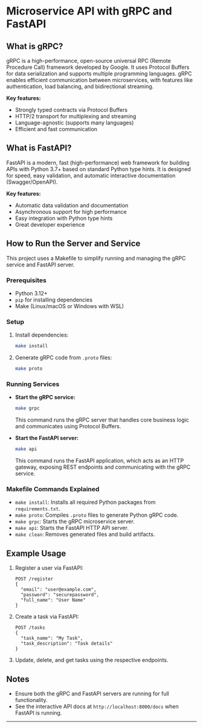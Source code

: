 # Microservice API with gRPC and FastAPI

## What is gRPC?

gRPC is a high-performance, open-source universal RPC (Remote Procedure Call) framework developed by Google. It uses Protocol Buffers for data serialization and supports multiple programming languages. gRPC enables efficient communication between microservices, with features like authentication, load balancing, and bidirectional streaming.

**Key features:**
- Strongly typed contracts via Protocol Buffers
- HTTP/2 transport for multiplexing and streaming
- Language-agnostic (supports many languages)
- Efficient and fast communication

## What is FastAPI?

FastAPI is a modern, fast (high-performance) web framework for building APIs with Python 3.7+ based on standard Python type hints. It is designed for speed, easy validation, and automatic interactive documentation (Swagger/OpenAPI).

**Key features:**
- Automatic data validation and documentation
- Asynchronous support for high performance
- Easy integration with Python type hints
- Great developer experience

## How to Run the Server and Service

This project uses a Makefile to simplify running and managing the gRPC service and FastAPI server.

### Prerequisites

- Python 3.12+
- `pip` for installing dependencies
- Make (Linux/macOS or Windows with WSL)

### Setup

1. Install dependencies:
   ```bash
   make install
   ```

2. Generate gRPC code from `.proto` files:
   ```bash
   make proto
   ```

### Running Services

- **Start the gRPC service:**
  ```bash
  make grpc
  ```
  This command runs the gRPC server that handles core business logic and communicates using Protocol Buffers.

- **Start the FastAPI server:**
  ```bash
  make api
  ```
  This command runs the FastAPI application, which acts as an HTTP gateway, exposing REST endpoints and communicating with the gRPC service.

### Makefile Commands Explained

- `make install`: Installs all required Python packages from `requirements.txt`.
- `make proto`: Compiles `.proto` files to generate Python gRPC code.
- `make grpc`: Starts the gRPC microservice server.
- `make api`: Starts the FastAPI HTTP API server.
- `make clean`: Removes generated files and build artifacts.

## Example Usage

1. Register a user via FastAPI:
   ```
   POST /register
   {
     "email": "user@example.com",
     "password": "securepassword",
     "full_name": "User Name"
   }
   ```

2. Create a task via FastAPI:
   ```
   POST /tasks
   {
     "task_name": "My Task",
     "task_description": "Task details"
   }
   ```

3. Update, delete, and get tasks using the respective endpoints.

## Notes

- Ensure both the gRPC and FastAPI servers are running for full functionality.
- See the interactive API docs at `http://localhost:8000/docs` when FastAPI is running.

---
